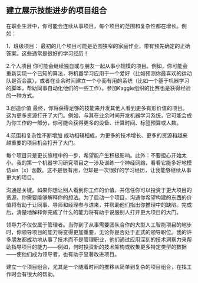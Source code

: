 ## 建立展示技能进步的项目组合

在职业生涯中，你可能会连续从事项目，每个项目的范围和复杂性都在增长。例如：

1、班级项目：
最初的几个项目可能是范围狭窄的家庭作业，带有预先确定的正确答案。这些通常是很好的学习经历！

2.个人项目
你可能会继续独自或与朋友一起从事小规模的项目。例如，你可能会重新实现一个已知的算法，将机器学习应用于一个爱好（比如预测你最喜欢的运动队是否会赢），或者在业余时间建立一个小而有用的系统（比如一个基于机器学习的脚本，帮助同事自动化他们的一些工作）。参加Kaggle组织的比赛也是获得经验的一种方式。

3.创造价值
最终，你将获得足够的技能来开发其他人看到更多有形价值的项目。这为更多资源打开了大门。例如，与其在业余时间开发机器学习系统，它可能会成为你工作的一部分，你可能会获得更多的设备、计算时间、标签预算或人数。

4.范围和复杂性不断增加
成功相辅相成，为更多的技术增长、更多的资源和越来越重要的项目机会打开了大门。

每个项目只是更长旅程中的一步，希望能产生积极影响。此外：不要担心开始太小。我的第一个机器学习研究项目之一涉及训练一个神经网络，看看它能多好地模仿sin（x）函数。这不是很有用，但却是一次很好的学习经历，让我能够继续从事更大的项目。

沟通是关键。如果你想让别人看到你工作的价值，并信任你可以投资于更大项目的资源，你需要能够解释你的想法。为了启动一个项目，沟通你希望构建的东西的价值将有助于让同事、导师和经理参与进来，并帮助他们指出你推理中的缺陷。完成后，清楚地解释你完成了什么的能力将有助于说服别人打开更大项目的大门。

领导力不仅仅属于管理者。当你到了从事需要团队合作的大型人工智能项目的地步时，你领导项目的能力将变得更加重要，无论你是否处于正式的领导职位。我的许多朋友都成功地从事了技术而不是管理职业，他们通过应用深刻的技术洞察力来帮助指导项目的能力——例如，何时投资新的技术架构或收集更多特定类型的数据——使他们成为领导者，也有助于显著改进项目。

建立一个项目组合，尤其是一个随着时间的推移从简单到复杂的项目组合，在找工作时会有很大的帮助。